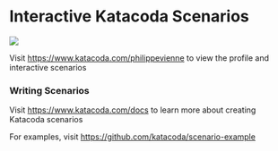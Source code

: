 # Interactive Katacoda Scenarios

[![](http://shields.katacoda.com/katacoda/philippevienne/count.svg)](https://www.katacoda.com/philippevienne "Get your profile on Katacoda.com")

Visit https://www.katacoda.com/philippevienne to view the profile and interactive scenarios

### Writing Scenarios
Visit https://www.katacoda.com/docs to learn more about creating Katacoda scenarios

For examples, visit https://github.com/katacoda/scenario-example
